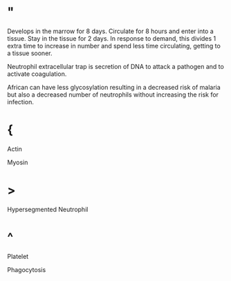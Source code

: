 # "

Develops in the marrow for 8 days.
Circulate for 8 hours and enter into a tissue.
Stay in the tissue for 2 days.
In response to demand, this divides 1 extra time to increase in number and spend less time circulating, getting to a tissue sooner.

Neutrophil extracellular trap is secretion of DNA to attack a pathogen and to activate coagulation.

African can have less glycosylation resulting in a decreased risk of malaria but also a decreased number of neutrophils without increasing the risk for infection.

# {

Actin

Myosin

# >

Hypersegmented Neutrophil

# ^

Platelet

Phagocytosis
